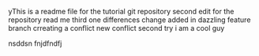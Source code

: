 yThis is a readme file for the tutorial git repository
second edit for the repository read me
third one differences
change added in dazzling feature branch
crreating a conflict
new conflict
second try i am a cool guy

nsddsn
fnjdfndfj